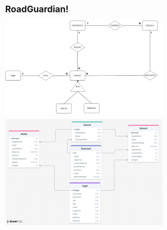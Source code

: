 # RoadGuardian!

![drawSQL-image](Progettazione/ER-Model "ER-MODEL")


![drawSQL-image](Progettazione/Tables.png "Tables")

